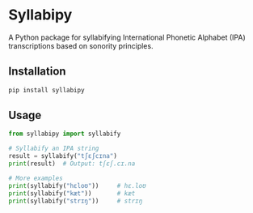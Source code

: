 # Syllabipy

A Python package for syllabifying International Phonetic Alphabet (IPA) transcriptions based on sonority principles.

## Installation

```bash
pip install syllabipy
```

## Usage

```python
from syllabipy import syllabify

# Syllabify an IPA string
result = syllabify("tʃɛʃcɪna")
print(result)  # Output: tʃɛʃ.cɪ.na

# More examples
print(syllabify("hɛloʊ"))     # hɛ.loʊ
print(syllabify("kæt"))       # kæt
print(syllabify("strɪŋ"))     # strɪŋ
```
